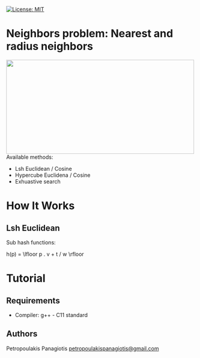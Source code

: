 [![License: MIT](https://img.shields.io/badge/License-MIT-yellow.svg)](https://opensource.org/licenses/MIT)
# Neighbors problem: Nearest and radius neighbors
<img src="https://cdn-images-1.medium.com/max/1600/0*Sk18h9op6uK9EpT8." width="500px" height="250px"> <br />
Available methods: 
* Lsh Euclidean / Cosine
* Hypercube Euclidena / Cosine
* Exhuastive search

# How It Works
## Lsh Euclidean
Sub hash functions:

h(p) = 	\lfloor p . v + t / w \rfloor


# Tutorial 

## Requirements
* Compiler: g++ - C11 standard

## Authors
Petropoulakis Panagiotis petropoulakispanagiotis@gmail.com
